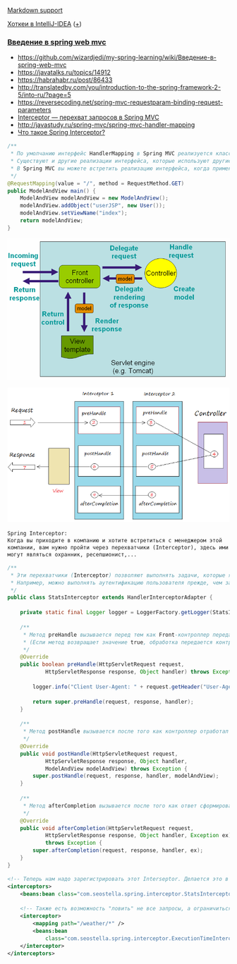 [Markdown support](https://daringfireball.net/projects/markdown/syntax)

[Хоткеи в IntelliJ-IDEA](https://juja.com.ua/java/ide/intellij-idea-hotkeys) ([+](http://eax.me/intellij-idea-hotkeys))


### [Введение в spring web mvc](https://github.com/wizardjedi/my-spring-learning/wiki/Введение-в-spring-web-mvc)
* https://github.com/wizardjedi/my-spring-learning/wiki/Введение-в-spring-web-mvc
* https://javatalks.ru/topics/14912
* https://habrahabr.ru/post/86433
* http://translatedby.com/you/introduction-to-the-spring-framework-2-5/into-ru/?page=5
* https://reversecoding.net/spring-mvc-requestparam-binding-request-parameters
* [Interceptor — перехват запросов в Spring MVC](http://www.seostella.com/ru/article/2012/04/27/interceptor-perehvat-zaprosov-v-spring-mvc.html)
* http://javastudy.ru/spring-mvc/spring-mvc-handler-mapping
* [Что такое Spring Interceptor?](http://o7planning.org/ru/11229/spring-mvc-interceptors-tutorial)


```java
/**
 * По умолчанию интерфейс HandlerMapping в Spring MVC реализуется классом RequestMappingHandlerMapping.
 * Существуют и другие реализации интерфейса, которые используют другие параметры для поиска контроллера, соответствующего запросу.
 * В Spring MVC вы можете встретить реализацию интерфейса, когда применяете аннотацию @RequestMapping:
 */
@RequestMapping(value = "/", method = RequestMethod.GET)
public ModelAndView main() {
    ModelAndView modelAndView = new ModelAndView();
    modelAndView.addObject("userJSP", new User());
    modelAndView.setViewName("index");
    return modelAndView;
}
```

![DispatcherServlet](DispatcherServlet.png)

![4764724](4764724.png)

```text
Spring Interceptor:
Когда вы приходите в компанию и хотите встретиться с менеджером этой компании, вам нужно пройти через перехватчики (Interceptor), здесь ими могут являться охранник, ресепшионист,...
```

```java
/**
 * Эти перехватчики (Interceptor) позволяют выполнять задачи, которые являются общими для каждого запроса или набора запросов, без необходимости копировать код в каждом методе контроллера
 * Например, можно выполнять аутентификацию пользователя прежде, чем запрос достигнет Вашего контроллера и, в случае успеха, получить некоторые дополнительные данные о пользователе из базы данных, добавив их в объект HttpServletRequest
 */
public class StatsInterceptor extends HandlerInterceptorAdapter {

	private static final Logger logger = LoggerFactory.getLogger(StatsInterceptor.class);
	
	/**
	 * Метод preHandle вызывается перед тем как Front-контроллер передает управление контроллеру
	 * (Если метод возвращает значение true, обработка передается контроллеру, ответственному за этот запрос)
     */
	@Override
	public boolean preHandle(HttpServletRequest request,
			HttpServletResponse response, Object handler) throws Exception {
		
		logger.info("Client User-Agent: " + request.getHeader("User-Agent"));
		
		return super.preHandle(request, response, handler);
	}
	
	/**
	 * Метод postHandle вызывается после того как контроллер отработал и вернул результат
     */
	@Override
	public void postHandle(HttpServletRequest request,
			HttpServletResponse response, Object handler,
			ModelAndView modelAndView) throws Exception {
		super.postHandle(request, response, handler, modelAndView);
	}

	/**
	 * Метод afterCompletion вызывается после того как ответ сформирован
     */
	@Override
	public void afterCompletion(HttpServletRequest request,
			HttpServletResponse response, Object handler, Exception ex)
			throws Exception {
		super.afterCompletion(request, response, handler, ex);
	}
}
```

```xml
<!-- Теперь нам надо зарегистрировать этот Interseptor. Делается это в контексте сервлета добавлением следующих строк: -->
<interceptors>
	<beans:bean class="com.seostella.spring.interceptor.StatsInterceptor" />

	<!-- Также есть возможность "ловить" не все запросы, а ограничиться лишь некоторыми, делается это так: -->
    <interceptor>
        <mapping path="/weather/*" />
        <beans:bean
            class="com.seostella.spring.interceptor.ExecutionTimeInterceptor" />
    </interceptor>
</interceptors>
```



